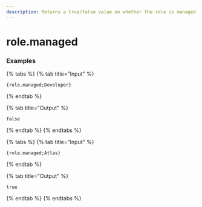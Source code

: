 ```yaml
---
description: Returns a true/false value on whether the role is managed by a third party connection.
---
```


# role.managed <role>

### Examples

{% tabs %}
{% tab title="Input" %}
```text
{role.managed;Developer}
```
{% endtab %}

{% tab title="Output" %}
```text
false
```
{% endtab %}
{% endtabs %}

{% tabs %}
{% tab title="Input" %}
```text
{role.managed;Atlas}
```
{% endtab %}

{% tab title="Output" %}
```text
true
```
{% endtab %}
{% endtabs %}